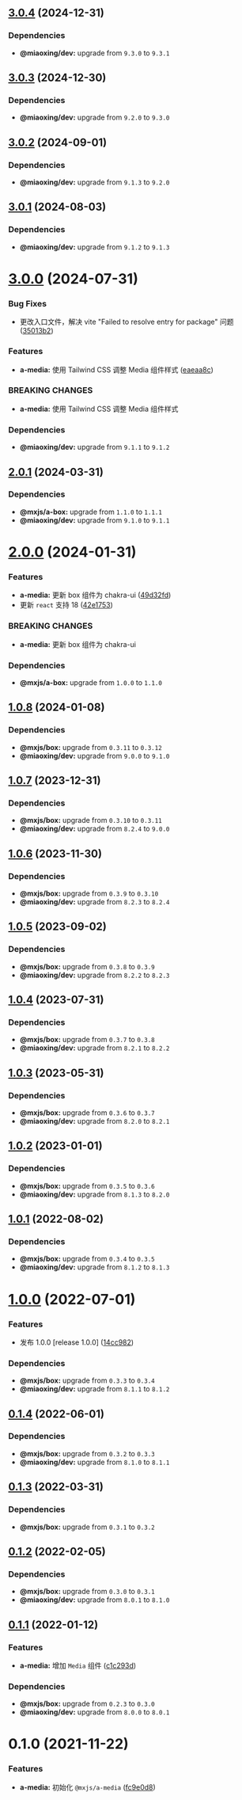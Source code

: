 ## [3.0.4](https://github.com/miaoxing/mxjs-a-media/compare/v3.0.3...v3.0.4) (2024-12-31)





### Dependencies

* **@miaoxing/dev:** upgrade from `9.3.0` to `9.3.1`

## [3.0.3](https://github.com/miaoxing/mxjs-a-media/compare/v3.0.2...v3.0.3) (2024-12-30)





### Dependencies

* **@miaoxing/dev:** upgrade from `9.2.0` to `9.3.0`

## [3.0.2](https://github.com/miaoxing/mxjs-a-media/compare/v3.0.1...v3.0.2) (2024-09-01)





### Dependencies

* **@miaoxing/dev:** upgrade from `9.1.3` to `9.2.0`

## [3.0.1](https://github.com/miaoxing/mxjs-a-media/compare/v3.0.0...v3.0.1) (2024-08-03)





### Dependencies

* **@miaoxing/dev:** upgrade from `9.1.2` to `9.1.3`

# [3.0.0](https://github.com/miaoxing/mxjs-a-media/compare/v2.0.1...v3.0.0) (2024-07-31)


### Bug Fixes

* 更改入口文件，解决 vite "Failed to resolve entry for package" 问题 ([35013b2](https://github.com/miaoxing/mxjs-a-media/commit/35013b2166ee3e5539b75920130ed9c76bdd0302))


### Features

* **a-media:** 使用 Tailwind CSS 调整 Media 组件样式 ([eaeaa8c](https://github.com/miaoxing/mxjs-a-media/commit/eaeaa8c8f39f9c34054ec121a9e67022739bcc8d))


### BREAKING CHANGES

* **a-media:** 使用 Tailwind CSS 调整 Media 组件样式





### Dependencies

* **@miaoxing/dev:** upgrade from `9.1.1` to `9.1.2`

## [2.0.1](https://github.com/miaoxing/mxjs-a-media/compare/v2.0.0...v2.0.1) (2024-03-31)





### Dependencies

* **@mxjs/a-box:** upgrade from `1.1.0` to `1.1.1`
* **@miaoxing/dev:** upgrade from `9.1.0` to `9.1.1`

# [2.0.0](https://github.com/miaoxing/mxjs-a-media/compare/v1.0.8...v2.0.0) (2024-01-31)


### Features

* **a-media:** 更新 box 组件为 chakra-ui ([49d32fd](https://github.com/miaoxing/mxjs-a-media/commit/49d32fda77f074087158884909dce891c355de4e))
* 更新 `react` 支持 18 ([42e1753](https://github.com/miaoxing/mxjs-a-media/commit/42e17536a8d11cc82e62702817690eb14e7f1a00))


### BREAKING CHANGES

* **a-media:** 更新 box 组件为 chakra-ui





### Dependencies

* **@mxjs/a-box:** upgrade from `1.0.0` to `1.1.0`

## [1.0.8](https://github.com/miaoxing/mxjs-a-media/compare/v1.0.7...v1.0.8) (2024-01-08)





### Dependencies

* **@mxjs/box:** upgrade from `0.3.11` to `0.3.12`
* **@miaoxing/dev:** upgrade from `9.0.0` to `9.1.0`

## [1.0.7](https://github.com/miaoxing/mxjs-a-media/compare/v1.0.6...v1.0.7) (2023-12-31)





### Dependencies

* **@mxjs/box:** upgrade from `0.3.10` to `0.3.11`
* **@miaoxing/dev:** upgrade from `8.2.4` to `9.0.0`

## [1.0.6](https://github.com/miaoxing/mxjs-a-media/compare/v1.0.5...v1.0.6) (2023-11-30)





### Dependencies

* **@mxjs/box:** upgrade from `0.3.9` to `0.3.10`
* **@miaoxing/dev:** upgrade from `8.2.3` to `8.2.4`

## [1.0.5](https://github.com/miaoxing/mxjs-a-media/compare/v1.0.4...v1.0.5) (2023-09-02)





### Dependencies

* **@mxjs/box:** upgrade from `0.3.8` to `0.3.9`
* **@miaoxing/dev:** upgrade from `8.2.2` to `8.2.3`

## [1.0.4](https://github.com/miaoxing/mxjs-a-media/compare/v1.0.3...v1.0.4) (2023-07-31)





### Dependencies

* **@mxjs/box:** upgrade from `0.3.7` to `0.3.8`
* **@miaoxing/dev:** upgrade from `8.2.1` to `8.2.2`

## [1.0.3](https://github.com/miaoxing/mxjs-a-media/compare/v1.0.2...v1.0.3) (2023-05-31)





### Dependencies

* **@mxjs/box:** upgrade from `0.3.6` to `0.3.7`
* **@miaoxing/dev:** upgrade from `8.2.0` to `8.2.1`

## [1.0.2](https://github.com/miaoxing/mxjs-a-media/compare/v1.0.1...v1.0.2) (2023-01-01)





### Dependencies

* **@mxjs/box:** upgrade from `0.3.5` to `0.3.6`
* **@miaoxing/dev:** upgrade from `8.1.3` to `8.2.0`

## [1.0.1](https://github.com/miaoxing/mxjs-a-media/compare/v1.0.0...v1.0.1) (2022-08-02)





### Dependencies

* **@mxjs/box:** upgrade from `0.3.4` to `0.3.5`
* **@miaoxing/dev:** upgrade from `8.1.2` to `8.1.3`

# [1.0.0](https://github.com/miaoxing/mxjs-a-media/compare/v0.1.4...v1.0.0) (2022-07-01)


### Features

* 发布 1.0.0 [release 1.0.0] ([14cc982](https://github.com/miaoxing/mxjs-a-media/commit/14cc982825716bc739b6bbbb530876be75f08a4e))





### Dependencies

* **@mxjs/box:** upgrade from `0.3.3` to `0.3.4`
* **@miaoxing/dev:** upgrade from `8.1.1` to `8.1.2`

## [0.1.4](https://github.com/miaoxing/mxjs-a-media/compare/v0.1.3...v0.1.4) (2022-06-01)





### Dependencies

* **@mxjs/box:** upgrade from `0.3.2` to `0.3.3`
* **@miaoxing/dev:** upgrade from `8.1.0` to `8.1.1`

## [0.1.3](https://github.com/miaoxing/mxjs-a-media/compare/v0.1.2...v0.1.3) (2022-03-31)





### Dependencies

* **@mxjs/box:** upgrade from `0.3.1` to `0.3.2`

## [0.1.2](https://github.com/miaoxing/mxjs-a-media/compare/v0.1.1...v0.1.2) (2022-02-05)





### Dependencies

* **@mxjs/box:** upgrade from `0.3.0` to `0.3.1`
* **@miaoxing/dev:** upgrade from `8.0.1` to `8.1.0`

## [0.1.1](https://github.com/miaoxing/mxjs-a-media/compare/v0.1.0...v0.1.1) (2022-01-12)


### Features

* **a-media:** 增加 `Media` 组件 ([c1c293d](https://github.com/miaoxing/mxjs-a-media/commit/c1c293d674733df30ac3c42da8d0254c3c075926))





### Dependencies

* **@mxjs/box:** upgrade from `0.2.3` to `0.3.0`
* **@miaoxing/dev:** upgrade from `8.0.0` to `8.0.1`

# 0.1.0 (2021-11-22)


### Features

* **a-media:** 初始化 `@mxjs/a-media` ([fc9e0d8](https://github.com/miaoxing/mxjs-a-media/commit/fc9e0d80552ad67f1b8180477f3d835a6115d613))
